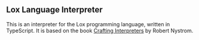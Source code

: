 ## Lox Language Interpreter

This is an interpreter for the Lox programming language, written in TypeScript. It is based on the book [Crafting Interpreters](https://craftinginterpreters.com/) by Robert Nystrom.
